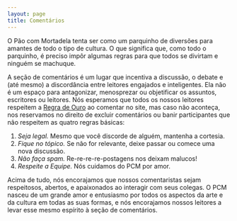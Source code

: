 ```yaml
---
layout: page
title: Comentários
---
```


O Pão com Mortadela tenta ser como um parquinho de diversões para amantes de todo o tipo de cultura. O que significa que, como todo o parquinho, é preciso impôr algumas regras para que todos se divirtam e ninguém se machuque.

A seção de comentários é um lugar que incentiva a discussão, o debate e (até mesmo) a discordância entre leitores engajados e inteligentes. Ela não é um espaço para antagonizar, menosprezar ou objetificar os assuntos, escritores ou leitores. Nós esperamos que todos os nossos leitores respeitem a [Regra de Ouro](https://pt.wikipedia.org/wiki/Ética_da_reciprocidade) ao comentar no site, mas caso não aconteça, nos reservamos no direito de excluir comentários ou banir participantes que não respeitem as quatro regras básicas:

1. _Seja legal._ Mesmo que você discorde de alguém, mantenha a cortesia.
2. _Fique no tópico._ Se não for relevante, deixe passar ou comece uma nova discussão.
3. _Não faça spam._ Re-re-re-re-postagens nos deixam malucos!
4. _Respeite a Equipe._ Nós cuidamos do PCM por amor.

Acima de tudo, nós encorajamos que nossos comentaristas sejam respeitosos, abertos, e apaixonados ao interagir com seus colegas. O PCM nasceu de um grande amor e entusiasmo por todos os aspectos da arte e da cultura em todas as suas formas, e nós encorajamos nossos leitores a levar esse mesmo espírito à seção de comentários.
